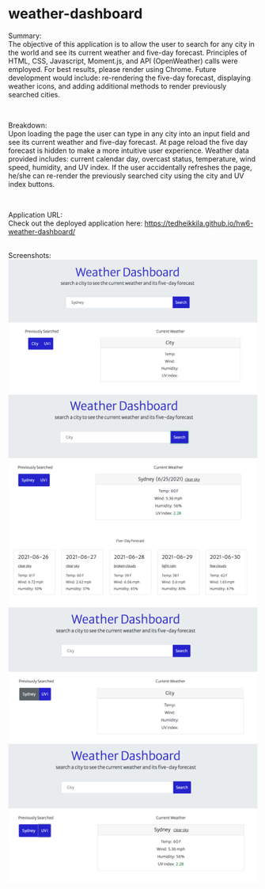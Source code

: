 # weather-dashboard

Summary:
<br>
The objective of this application is to allow the user to search for any city in the world and see its current weather and five-day forecast. Principles of HTML, CSS, Javascript, Moment.js, and API (OpenWeather) calls were employed. For best results, please render using Chrome. Future development would include: re-rendering the five-day forecast, displaying weather icons, and adding additional methods to render previously searched cities. 

<br>

Breakdown:
<br>
Upon loading the page the user can type in any city into an input field and see its current weather and five-day forecast. At page reload the five day forecast is hidden to make a more intuitive user experience. Weather data provided includes: current calendar day, overcast status, temperature, wind speed, humidity, and UV index. If the user accidentally refreshes the page, he/she can re-render the previously searched city using the city and UV index buttons. 

<br>

Application URL: 
<br>
Check out the deployed application here: https://tedheikkila.github.io/hw6-weather-dashboard/
<br>

<br>
Screenshots:
<br>
<img src = "./images/hw6-1.png">
<img src = "./images/hw6-2.png">
<img src = "./images/hw6-3.png">
<img src = "./images/hw6-4.png">
<img src = "./images/hw6-5.png">